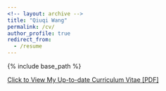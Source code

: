 ```yaml
---
<!-- layout: archive -->
title: "Qiuqi Wang"
permalink: /cv/
author_profile: true
redirect_from:
  - /resume
---
```


{% include base_path %}

[Click to View My Up-to-date Curriculum Vitae [PDF]](files/Resume.pdf)

<!-- <embed src="http://qwangan.com/files/Resume.pdf" width="650" height="1800" type='application/pdf'> -->
